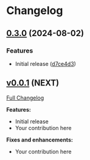 # Changelog

## [0.3.0](https://github.com/anakinj/jwt-eddsa/compare/v0.2.0...v0.3.0) (2024-08-02)


### Features

* Initial release ([d7ce4d3](https://github.com/anakinj/jwt-eddsa/commit/d7ce4d3885a1fbe0e268a672a52d4ed8b7c558d2))

## [v0.0.1](https://github.com/anakinj/jwt-eddsa/tree/v0.0.1) (NEXT)

[Full Changelog](https://github.com/jwt/ruby-jwt/compare/v2.8.2...main)

**Features:**

- Initial release
- Your contribution here

**Fixes and enhancements:**

- Your contribution here

